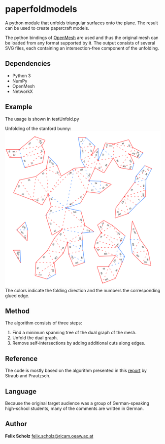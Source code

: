 # paperfoldmodels
A python module that unfolds triangular surfaces onto the plane. The result can be used to create papercraft models. 

The python bindings of [OpenMesh](http://www.openmesh.org) are used and thus the original mesh can be loaded from any format supported by it.
The output consists of several SVG files, each containing an intersection-free component of the unfolding.

## Dependencies
* Python 3
* NumPy
* OpenMesh
* NetworkX

## Example
The usage is shown in testUnfold.py

Unfolding of the stanford bunny:
![bunny](bunnyReduced.svg)
The colors indicate the folding direction and the numbers the corresponding glued edge.

## Method
The algorithm consists of three steps:

1. Find a minimum spanning tree of the dual graph of the mesh.
2. Unfold the dual graph.
3. Remove self-intersections by adding additional cuts along edges. 

## Reference
The code is mostly based on the algorithm presented in this [report](https://geom.ivd.kit.edu/downloads/proj-paper-models_cut_out_sheets.pdf) by Straub and Prautzsch.

## Language
Because the original target audience was a group of German-speaking high-school students, many of the comments are written in German.

## Author
**Felix Scholz** <felix.scholz@ricam.oeaw.ac.at>
